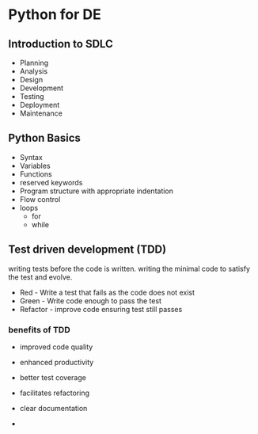 # Python for DE

## Introduction to SDLC
- Planning
- Analysis
- Design
- Development
- Testing
- Deployment
- Maintenance

## Python Basics

- Syntax
- Variables
- Functions
- reserved keywords
- Program structure with appropriate indentation
- Flow control
- loops
    - for
    - while
## Test driven development (TDD)
writing tests before the code is written. writing the minimal code to satisfy the test and evolve.
- Red - Write a test that fails as the code does not exist
- Green - Write code enough to pass the test
- Refactor - improve code ensuring test still passes

### benefits of TDD
  - improved code quality
  - enhanced productivity
  - better test coverage
  - facilitates refactoring
  - clear documentation

  - 

